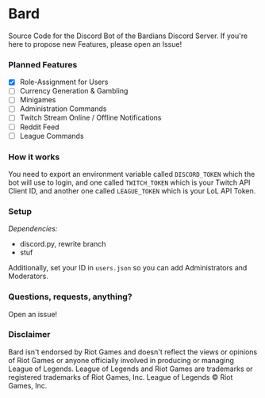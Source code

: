 # Bard
Source Code for the Discord Bot of the Bardians Discord Server. If you're here to propose new Features, please open an Issue!

### Planned Features
- [X] Role-Assignment for Users
- [ ] Currency Generation & Gambling 
- [ ] Minigames
- [ ] Administration Commands
- [ ] Twitch Stream Online / Offline Notifications
- [ ] Reddit Feed
- [ ] League Commands

### How it works
You need to export an environment variable called `DISCORD_TOKEN` which the bot will use to login, and one called `TWITCH_TOKEN` which is your Twitch API Client ID, and another one called `LEAGUE_TOKEN` which is your LoL API Token.

### Setup
*Dependencies:*
- discord.py, rewrite branch
- stuf


Additionally, set your ID in `users.json` so you can add Administrators and Moderators.

### Questions, requests, anything?
Open an issue!


### Disclaimer
Bard isn't endorsed by Riot Games and doesn't reflect the views or opinions of Riot Games or anyone officially involved in producing or managing League of Legends. League of Legends and Riot Games are trademarks or registered trademarks of Riot Games, Inc. League of Legends © Riot Games, Inc.

